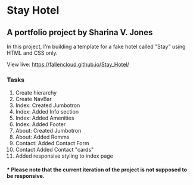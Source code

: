 # Stay Hotel

## A portfolio project by Sharina V. Jones

In this project, I'm building a template for a fake hotel called "Stay" using HTML and CSS only.

View live: https://fallencloud.github.io/Stay_Hotel/

### Tasks

1. Create hierarchy
2. Create NavBar
3. Index: Created Jumbotron
4. Index: Added Info section
5. Index: Added Amenities
6. Index: Added Footer
7. About: Created Jumbotron
8. About: Added Romms
9. Contact: Added Contact Form
10. Contact Added Contact "cards"
11. Added responsive styling to index page

#### \* Please note that the current iteration of the project is not supposed to be responsive.
